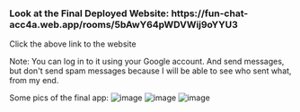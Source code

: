 <h3>Look at the Final Deployed Website:  https://fun-chat-acc4a.web.app/rooms/5bAwY64pWDVWij9oYYU3</h3> 
Click the above link to the website

Note: You can log in to it using your Google account. And send messages, but don't send spam messages because I will be able to see who sent what, from my end.

Some pics of the final app: 
![image](https://user-images.githubusercontent.com/70360391/181864958-44c44d67-6dc1-416e-b800-3d8f8271454e.png)
![image](https://user-images.githubusercontent.com/70360391/181865051-d6eea332-50e8-433d-89fa-c36aef20a02e.png)
![image](https://user-images.githubusercontent.com/70360391/181865086-a0bf62a6-164d-455b-9bbb-9ce84a293c33.png)


